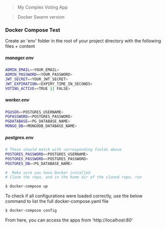 > My Complex Voting App

> Docker Swarm version
### Docker Compose Test

Create an 'env' folder in the root of your project directory with the following files + content

##### manager.env
```bash
ADMIN_EMAIL=<YOUR_EMAIL>
ADMIN_PASSWORD=<YOUR_PASSWORD>
JWT_SECRET=<YOUR_JWT_SECRET>
JWT_EXPIRATION=<EXPIRY_TIME_IN_SECONDS>
VOTING_ACTIVE=<TRUE || FALSE>
```
##### worker.env
```bash
PGUSER=<POSTGRES_USERNAME>
PGPASSWORD=<POSTGRES_PASSWORD>
PGDATABASE=<PG_DATABASE_NAME>
MONGO_DB=<MONGODB_DATABASE_NAME>
```
##### postgres.env
```bash
# These should match with corresponding fields above
POSTGRES_PASSWORD=<POSTGRES_USERNAME>
POSTGRES_PASSWORD=<POSTGRES_PASSWORD>
POSTGRES_DB=<PG_DATABASE_NAME>
```


``` bash
#  Make sure you have Docker installed
# Clone the repo, and in the home dir of the cloned repo, run

$ docker-compose up
```

To check if all configurations were loaded correctly, use the below command to list the full docker-compose.yaml file
```bash
$ docker-compose config
```

From here, you can access the apps from 'http://localhost:80'